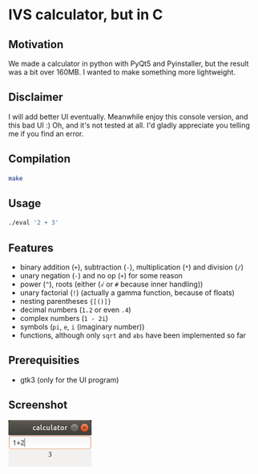 # IVS calculator, but in C

## Motivation
We made a calculator in python with PyQt5 and Pyinstaller, but the result was a bit over 160MB.
I wanted to make something more lightweight.

## Disclaimer
I will add better UI eventually. Meanwhile enjoy this console version, and this bad UI :)
Oh, and it's not tested at all. I'd gladly appreciate you telling me if you find an error.

## Compilation
```sh
make
```

## Usage
```sh
./eval '2 + 3'
```

## Features
* binary addition (`+`), subtraction (`-`), multiplication (`*`) and division (`/`)
* unary negation (`-`) and no op (`+`) for some reason
* power (`^`), roots (either (`√` or `#` because inner handling))
* unary factorial (`!`) (actually a gamma function, because of floats)
* nesting parentheses `{[()]}`
* decimal numbers (`1.2` or even `.4`)
* complex numbers (`1 - 2i`)
* symbols (`pi`, `e`, `i` (imaginary number))
* functions, although only `sqrt` and `abs` have been implemented so far

## Prerequisities
* gtk3 (only for the UI program)

## Screenshot
![Calculator screenshot](image/screenshot.png)

